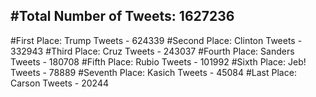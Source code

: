 #Total Number of Tweets: 1627236 
---
#First Place: Trump Tweets - 624339
#Second Place: Clinton Tweets - 332943
#Third Place: Cruz Tweets - 243037
#Fourth Place: Sanders Tweets - 180708
#Fifth Place: Rubio Tweets - 101992
#Sixth Place: Jeb! Tweets - 78889
#Seventh Place: Kasich Tweets - 45084
#Last Place: Carson Tweets - 20244
